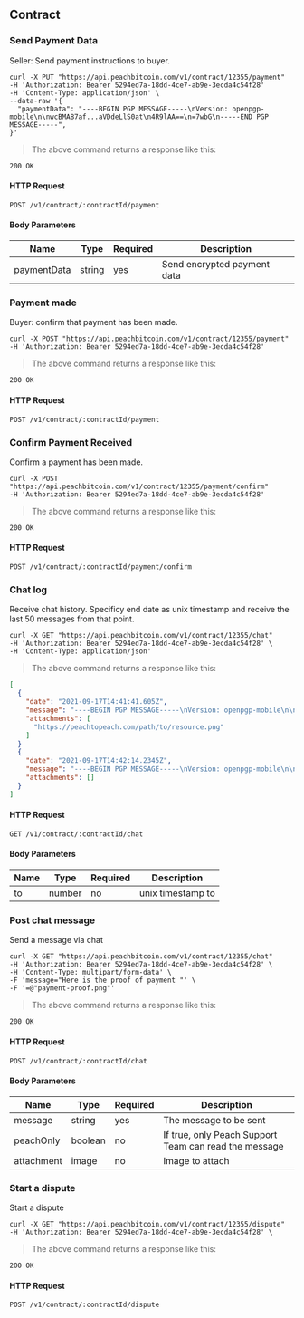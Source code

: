 ## Contract

### Send Payment Data
Seller: Send payment instructions to buyer.


```shell
curl -X PUT "https://api.peachbitcoin.com/v1/contract/12355/payment"
-H 'Authorization: Bearer 5294ed7a-18dd-4ce7-ab9e-3ecda4c54f28'
-H 'Content-Type: application/json' \
--data-raw '{
  "paymentData": "----BEGIN PGP MESSAGE-----\nVersion: openpgp-mobile\n\nwcBMA87af...aVDdeLlS0at\n4R9lAA==\n=7wbG\n-----END PGP MESSAGE-----",
}'
```

> The above command returns a response like this:

```
200 OK
```

#### HTTP Request

`POST /v1/contract/:contractId/payment`
#### Body Parameters

Name | Type | Required | Description
--------- | ----------- | ----------- | -----------
paymentData | string | yes | Send encrypted payment data

### Payment made
Buyer: confirm that payment has been made.

```shell
curl -X POST "https://api.peachbitcoin.com/v1/contract/12355/payment"
-H 'Authorization: Bearer 5294ed7a-18dd-4ce7-ab9e-3ecda4c54f28'
```

> The above command returns a response like this:

```
200 OK
```

#### HTTP Request
`POST /v1/contract/:contractId/payment`


### Confirm Payment Received
Confirm a payment has been made.

```shell
curl -X POST "https://api.peachbitcoin.com/v1/contract/12355/payment/confirm"
-H 'Authorization: Bearer 5294ed7a-18dd-4ce7-ab9e-3ecda4c54f28'
```

> The above command returns a response like this:

```
200 OK
```

#### HTTP Request
`POST /v1/contract/:contractId/payment/confirm`

### Chat log
Receive chat history. Specificy end date as unix timestamp and receive the last 50 messages from that point.

```shell
curl -X GET "https://api.peachbitcoin.com/v1/contract/12355/chat"
-H 'Authorization: Bearer 5294ed7a-18dd-4ce7-ab9e-3ecda4c54f28' \
-H 'Content-Type: application/json'
```

> The above command returns a response like this:

```json
[
  {
    "date": "2021-09-17T14:41:41.605Z",
    "message": "----BEGIN PGP MESSAGE-----\nVersion: openpgp-mobile\n\nwcBMA87af...aVDdeLlS0at\n4R9lAA==\n=7wbG\n-----END PGP MESSAGE-----",
    "attachments": [
      "https://peachtopeach.com/path/to/resource.png"
    ]
  }
  {
    "date": "2021-09-17T14:42:14.2345Z",
    "message": "----BEGIN PGP MESSAGE-----\nVersion: openpgp-mobile\n\nwcBMA87af...aVDdeLlS0at\n4R9lAA==\n=7wbG\n-----END PGP MESSAGE-----",
    "attachments": []
  }
]
```

#### HTTP Request
`GET /v1/contract/:contractId/chat`

#### Body Parameters
Name | Type | Required | Description
--------- | ----------- | ----------- | -----------
to | number | no | unix timestamp to


### Post chat message
Send a message via chat

```shell
curl -X GET "https://api.peachbitcoin.com/v1/contract/12355/chat"
-H 'Authorization: Bearer 5294ed7a-18dd-4ce7-ab9e-3ecda4c54f28' \
-H 'Content-Type: multipart/form-data' \
-F 'message="Here is the proof of payment "' \
-F '=@"payment-proof.png"'
```

> The above command returns a response like this:

```
200 OK
```

#### HTTP Request
`POST /v1/contract/:contractId/chat`

#### Body Parameters
Name | Type | Required | Description
--------- | ----------- | ----------- | -----------
message | string | yes | The message to be sent
peachOnly | boolean | no | If true, only Peach Support Team can read the message
attachment | image | no | Image to attach

### Start a dispute
Start a dispute

```shell
curl -X GET "https://api.peachbitcoin.com/v1/contract/12355/dispute"
-H 'Authorization: Bearer 5294ed7a-18dd-4ce7-ab9e-3ecda4c54f28' \
```

> The above command returns a response like this:

```
200 OK
```

#### HTTP Request
`POST /v1/contract/:contractId/dispute`
